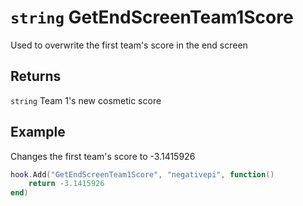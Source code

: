 # `string` GetEndScreenTeam1Score

Used to overwrite the first team's score in the end screen

## Returns
`string` Team 1's new cosmetic score

## Example
Changes the first team's score to -3.1415926
```lua
hook.Add("GetEndScreenTeam1Score", "negativepi", function()
    return -3.1415926
end)
```